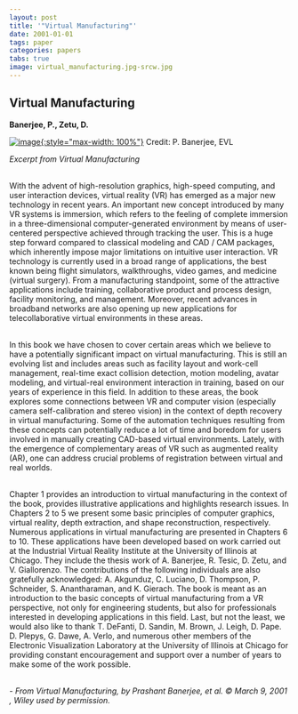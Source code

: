 ```yaml
---
layout: post
title: '"Virtual Manufacturing"'
date: 2001-01-01
tags: paper
categories: papers
tabs: true
image: virtual_manufacturing.jpg-srcw.jpg
---
```


## Virtual Manufacturing
**Banerjee, P., Zetu, D.**


[![image](https://www.evl.uic.edu/output/originals/virtual_manufacturing.jpg-srcw.jpg){:style="max-width: 100%"}](https://www.evl.uic.edu/output/originals/virtual_manufacturing.jpg-srcw.jpg)
Credit: P. Banerjee, EVL

<em>Excerpt from Virtual Manufacturing</em><br><br>

With the advent of high-resolution graphics, high-speed computing, and user interaction devices, virtual reality (VR) has emerged as a major new technology in recent years. An important new concept introduced by many VR systems is immersion, which refers to the feeling of complete immersion in a three-dimensional computer-generated environment by means of user-centered perspective achieved through tracking the user. This is a huge step forward compared to classical modeling and CAD / CAM packages, which inherently impose major limitations on intuitive user interaction. VR technology is currently used in a broad range of applications, the best known being flight simulators, walkthroughs, video games, and medicine (virtual surgery). From a manufacturing standpoint, some of the attractive applications include training, collaborative product and process design, facility monitoring, and management. Moreover, recent advances in broadband networks are also opening up new applications for telecollaborative virtual environments in these areas.<br><br>

In this book we have chosen to cover certain areas which we believe to have a potentially significant impact on virtual manufacturing. This is still an evolving list and includes areas such as facility layout and work-cell management, real-time exact collision detection, motion modeling, avatar modeling, and virtual-real environment interaction in training, based on our years of experience in this field. In addition to these areas, the book explores some connections between VR and computer vision (especially camera self-calibration and stereo vision) in the context of depth recovery in virtual manufacturing. Some of the automation techniques resulting from these concepts can potentially reduce a lot of time and boredom for users involved in manually creating CAD-based virtual environments. Lately, with the emergence of complementary areas of VR such as augmented reality (AR), one can address crucial problems of registration between virtual and real worlds.<br><br>

Chapter 1 provides an introduction to virtual manufacturing in the context of the book, provides illustrative applications and highlights research issues. In Chapters 2 to 5 we present some basic principles of computer graphics, virtual reality, depth extraction, and shape reconstruction, respectively. Numerous applications in virtual manufacturing are presented in Chapters 6 to 10. These applications have been developed based on work carried out at the Industrial Virtual Reality Institute at the University of Illinois at Chicago. They include the thesis work of A. Banerjee, R. Tesic, D. Zetu, and V. Giallorenzo. The contributions of the following individuals are also gratefully acknowledged: A. Akgunduz, C. Luciano, D. Thompson, P. Schneider, S. Anantharaman, and K. Gierach. The book is meant as an introduction to the basic concepts of virtual manufacturing from a VR perspective, not only for engineering students, but also for professionals interested in developing applications in this field. Last, but not the least, we would also like to thank T. DeFanti, D. Sandin, M. Brown, J. Leigh, D. Pape. D. Plepys, G. Dawe, A. Verlo, and numerous other members of the Electronic Visualization Laboratory at the University of Illinois at Chicago for providing constant encouragement and support over a number of years to make some of the work possible.<br><br>

<em>- From Virtual Manufacturing, by Prashant Banerjee, et al. &copy; March 9, 2001 , Wiley used by permission.</em>